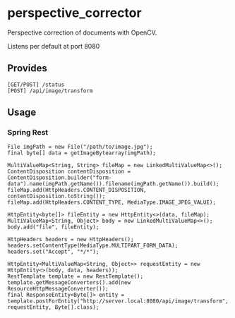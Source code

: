 # perspective_corrector

Perspective correction of documents with OpenCV.

Listens per default at port 8080

## Provides
    [GET/POST] /status
    [POST] /api/image/transform
    
  
## Usage

### Spring Rest
    File imgPath = new File("/path/to/image.jpg");
    final byte[] data = getImageBytearray(imgPath);

    MultiValueMap<String, String> fileMap = new LinkedMultiValueMap<>();
    ContentDisposition contentDisposition = ContentDisposition.builder("form-data").name(imgPath.getName()).filename(imgPath.getName()).build();
    fileMap.add(HttpHeaders.CONTENT_DISPOSITION, contentDisposition.toString());
    fileMap.add(HttpHeaders.CONTENT_TYPE, MediaType.IMAGE_JPEG_VALUE);
    
    HttpEntity<byte[]> fileEntity = new HttpEntity<>(data, fileMap);
    MultiValueMap<String, Object> body = new LinkedMultiValueMap<>();
    body.add("file", fileEntity);
    
    HttpHeaders headers = new HttpHeaders();
    headers.setContentType(MediaType.MULTIPART_FORM_DATA);
    headers.set("Accept", "*/*");
    
    HttpEntity<MultiValueMap<String, Object>> requestEntity = new HttpEntity<>(body, data, headers));
    RestTemplate template = new RestTemplate();
    template.getMessageConverters().add(new ResourceHttpMessageConverter());
    final ResponseEntity<Byte[]> entity = template.postForEntity("http://server.local:8080/api/image/transform", requestEntity, Byte[].class);
